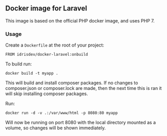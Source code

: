 ## Docker image for Laravel

This image is based on the official PHP docker image, and uses PHP 7.

### Usage

Create a `Dockerfile` at the root of your project:
```
FROM idrisdev/docker-laravel:onbuild
```

To build run:
```
docker build -t myapp .
```

This will build and install composer packages. If no changes to composer.json or composer.lock are made, then the next time this is ran it will skip installing composer packages.


Run:
```
docker run -d -v .:/var/www/html -p 8080:80 myapp
```

Will now be running on port 8080 with the local directory mounted as a volume, so changes will be shown immediately.
